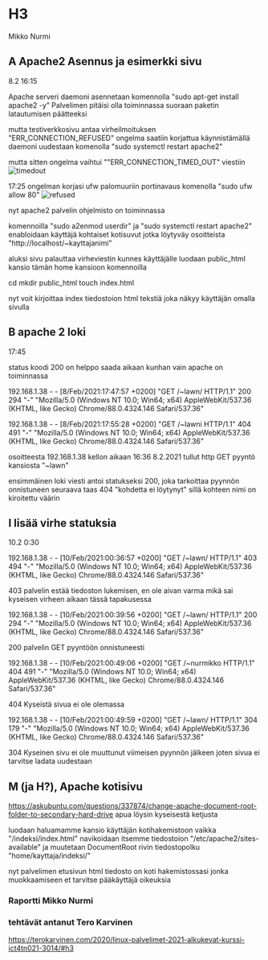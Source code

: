 # H3

Mikko Nurmi

## A Apache2 Asennus ja esimerkki sivu

8.2 16:15

Apache serveri daemoni asennetaan komennolla  "sudo apt-get install apache2 -y"
Palvelimen pitäisi olla toiminnassa suoraan paketin latautumisen päätteeksi

mutta testiverkkosivu antaa virheilmoituksen "ERR_CONNECTION_REFUSED"
ongelma saatiin korjattua käynnistämällä daemoni uudestaan komenolla "sudo systemctl restart apache2"

mutta sitten ongelma vaihtui ""ERR_CONNECTION_TIMED_OUT" viestiin
![timedout](https://i.imgur.com/92VqcBX.png)


17:25
ongelman korjasi ufw palomuuriin portinavaus komenolla "sudo ufw allow 80"
![refused](https://i.imgur.com/QJE9sgY.png)

nyt apache2 palvelin ohjelmisto on toiminnassa

komennoilla "sudo a2enmod userdir" ja "sudo systemctl restart apache2"
enabloidaan käyttäjä kohtaiset kotisuvut jotka löytyväy osoitteista "http://localhost/~kayttajanimi"

aluksi sivu palauttaa virheviestin kunnes käyttäjälle luodaan public_html kansio tämän home kansioon
 komennoilla 

 cd
 mkdir public_html
 touch index.html

 nyt voit kirjoittaa index tiedostoion html tekstiä joka näkyy käyttäjän omalla sivulla

 ## B apache 2 loki

 17:45

 status koodi 200 on helppo saada aikaan kunhan vain apache on toiminnassa

192.168.1.38 - - [8/Feb/2021:17:47:57 +0200] "GET /~lawn/ HTTP/1.1" 200 294 "-" "Mozilla/5.0 (Windows NT 10.0; Win64; x64) AppleWebKit/537.36 (KHTML, like Gecko) Chrome/88.0.4324.146 Safari/537.36"

192.168.1.38 - - [8/Feb/2021:17:55:28 +0200] "GET /~lawni HTTP/1.1" 404 491 "-" "Mozilla/5.0 (Windows NT 10.0; Win64; x64) AppleWebKit/537.36 (KHTML, like Gecko) Chrome/88.0.4324.146 Safari/537.36"

osoitteesta 192.168.1.38 kellon aikaan 16:36 8.2.2021 tullut http GET pyyntö kansiosta "~lawn"

ensimmäinen loki viesti antoi statukseksi 200, joka tarkoittaa pyynnön onnistuneen
seuraava taas 404 "kohdetta ei löytynyt" sillä kohteen nimi on kiroitettu väärin

## I lisää virhe statuksia

10.2 0:30

192.168.1.38 - - [10/Feb/2021:00:36:57 +0200] "GET /~lawn/ HTTP/1.1" 403 494 "-" "Mozilla/5.0 (Windows NT 10.0; Win64; x64) AppleWebKit/537.36 (KHTML, like Gecko) Chrome/88.0.4324.146 Safari/537.36"

403 palvelin estää tiedoston lukemisen, en ole aivan varma mikä sai kyseisen virheen aikaan tässä tapakusessa

192.168.1.38 - - [10/Feb/2021:00:39:56 +0200] "GET /~lawn/ HTTP/1.1" 200 294 "-" "Mozilla/5.0 (Windows NT 10.0; Win64; x64) AppleWebKit/537.36 (KHTML, like Gecko) Chrome/88.0.4324.146 Safari/537.36"

200 palvelin GET pyyntöön onnistuneesti

192.168.1.38 - - [10/Feb/2021:00:49:06 +0200] "GET /~nurmikko HTTP/1.1" 404 491 "-" "Mozilla/5.0 (Windows NT 10.0; Win64; x64) AppleWebKit/537.36 (KHTML, like Gecko) Chrome/88.0.4324.146 Safari/537.36"

404 Kyseistä sivua ei ole olemassa

192.168.1.38 - - [10/Feb/2021:00:49:59 +0200] "GET /~lawn/ HTTP/1.1" 304 179 "-" "Mozilla/5.0 (Windows NT 10.0; Win64; x64) AppleWebKit/537.36 (KHTML, like Gecko) Chrome/88.0.4324.146 Safari/537.36"

304 Kyseinen sivu ei ole muuttunut viimeisen pyynnön jälkeen joten sivua ei tarvitse ladata uudestaan

## M (ja H?), Apache kotisivu

https://askubuntu.com/questions/337874/change-apache-document-root-folder-to-secondary-hard-drive
apua löysin kyseisestä ketjusta

luodaan haluamamme kansio käyttäjän kotihakemistoon vaikka "/indeksi/index.html"
navikoidaan itsemme tiedostoion "/etc/apache2/sites-available"
ja muutetaan DocumentRoot rivin tiedostopolku "home/kayttaja/indeksi/"

nyt palvelimen etusivun html tiedosto on koti hakemistossasi jonka muokkaamiseen et tarvitse pääkäyttäjä oikeuksia


### Raportti Mikko Nurmi
### tehtävät antanut Tero Karvinen
https://terokarvinen.com/2020/linux-palvelimet-2021-alkukevat-kurssi-ict4tn021-3014/#h3
